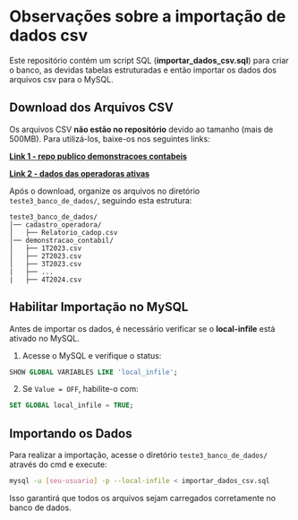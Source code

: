 # Observações sobre a importação de dados csv

Este repositório contém um script SQL (**importar_dados_csv.sql**) para criar o banco, as devidas tabelas estruturadas e então importar os dados dos arquivos csv para o MySQL.

## Download dos Arquivos CSV

Os arquivos CSV **não estão no repositório** devido ao tamanho (mais de 500MB). Para utilizá-los, baixe-os nos seguintes links:

**[Link 1 - repo publico demonstracoes contabeis](https://dadosabertos.ans.gov.br/FTP/PDA/demonstracoes_contabeis/)**

**[Link 2 - dados das operadoras ativas](https://dadosabertos.ans.gov.br/FTP/PDA/operadoras_de_plano_de_saude_ativas/)**

Após o download, organize os arquivos no diretório `teste3_banco_de_dados/`, seguindo esta estrutura:

```
teste3_banco_de_dados/
│── cadastro_operadora/
│   ├── Relatorio_cadop.csv
│── demonstracao_contabil/
│   ├── 1T2023.csv
│   ├── 2T2023.csv
│   ├── 3T2023.csv
|   ├── ...
|   ├── 4T2024.csv
```

## Habilitar Importação no MySQL

Antes de importar os dados, é necessário verificar se o **local-infile** está ativado no MySQL.

1. Acesse o MySQL e verifique o status:

```sql
SHOW GLOBAL VARIABLES LIKE 'local_infile';
```

2. Se `Value = OFF`, habilite-o com:

```sql
SET GLOBAL local_infile = TRUE;
```

## Importando os Dados

Para realizar a importação, acesse o diretório `teste3_banco_de_dados/` através do cmd e execute:

```sh
mysql -u [seu-usuario] -p --local-infile < importar_dados_csv.sql
```

Isso garantirá que todos os arquivos sejam carregados corretamente no banco de dados.

